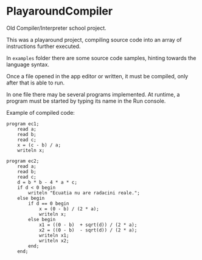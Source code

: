 # PlayaroundCompiler
Old Compiler/Interpreter school project.

This was a playaround project, compiling source code into an array of instructions further executed.

In `examples` folder there are some source code samples, hinting towards the language syntax.

Once a file opened in the app editor or written, it must be compiled, only after that is able to run.

In one file there may be several programs implemented. At runtime, a program must be started by typing its name in the Run console.

Example of compiled code:

```
program ec1;
	read a;
	read b;
	read c;
	x = (c - b) / a;
	writeln x;

program ec2;
	read a;
	read b;
	read c;
	d = b * b - 4 * a * c;
	if d < 0 begin
		writeln "Ecuatia nu are radacini reale.";
	else begin
		if d == 0 begin
			x = (0 - b) / (2 * a);
			writeln x;
		else begin
			x1 = ((0 - b)  + sqrt(d)) / (2 * a);
			x2 = ((0 - b)  - sqrt(d)) / (2 * a);
			writeln x1;
			writeln x2;
		end;
	end;
```

